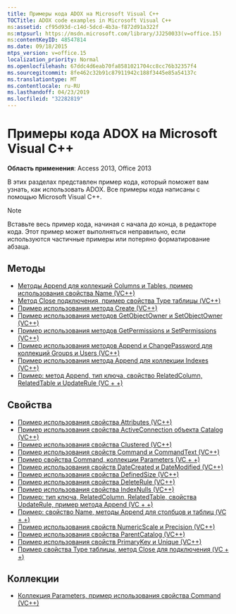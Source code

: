 ```yaml
---
title: Примеры кода ADOX на Microsoft Visual C++
TOCTitle: ADOX code examples in Microsoft Visual C++
ms:assetid: cf95d93d-c14d-5dcd-4b3a-f872d91a322f
ms:mtpsurl: https://msdn.microsoft.com/library/JJ250033(v=office.15)
ms:contentKeyID: 48547814
ms.date: 09/18/2015
mtps_version: v=office.15
localization_priority: Normal
ms.openlocfilehash: 67ddc4d6eab70fa8581021704cc8cc76b32357f4
ms.sourcegitcommit: 8fe462c32b91c87911942c188f3445e85a54137c
ms.translationtype: MT
ms.contentlocale: ru-RU
ms.lasthandoff: 04/23/2019
ms.locfileid: "32282819"
---
```

# <a name="adox-code-examples-in-microsoft-visual-c"></a>Примеры кода ADOX на Microsoft Visual C++

**Область применения**: Access 2013, Office 2013

В этих разделах представлен пример кода, который поможет вам узнать, как использовать ADOX. Все примеры кода написаны с помощью Microsoft Visual C++.

> [!NOTE]
> Вставьте весь пример кода, начиная с начала до конца, в редакторе кода. Этот пример может выполняться неправильно, если используются частичные примеры или потеряно форматирование абзаца.

## <a name="methods"></a>Методы

- [Методы Append для коллекций Columns и Tables, пример использования свойства Name (VC++)](columns-and-tables-append-methods-name-property-example-vc.md)
- [Метод Close подключения, пример свойства Type таблицы (VC++)](connection-close-method-table-type-property-example-vc.md)
- [Пример использования метода Create (VC++)](create-method-example-vc.md)
- [Пример использования методов GetObjectOwner и SetObjectOwner (VC++)](getobjectowner-and-setobjectowner-methods-example-vc.md)
- [Пример использования методов GetPermissions и SetPermissions (VC++)](getpermissions-and-setpermissions-methods-example-vc.md)
- [Пример использования методов Append и ChangePassword для коллекций Groups и Users (VC++)](groups-and-users-append-changepassword-methods-example-vc.md)
- [Пример использования метода Append для коллекции Indexes (VC++)](indexes-append-method-example-vc.md)
- [Пример: метод Append, тип ключа, свойство RelatedColumn, RelatedTable и UpdateRule (VC + +)](keys-append-method-key-type-relatedcolumn-relatedtable-and-updaterule-properties-example-vc.md)

## <a name="properties"></a>Свойства

- [Пример использования свойства Attributes (VC++)](attributes-property-example-vc.md)
- [Пример использования свойства ActiveConnection объекта Catalog (VC++)](catalog-activeconnection-property-example-vc.md)
- [Пример использования свойства Clustered (VC++)](clustered-property-example-vc.md)
- [Пример использования свойств Command и CommandText (VC++)](command-and-commandtext-properties-example-vc.md)
- [Пример свойства Command, коллекции Parameters (VC + +)](parameters-collection-command-property-example-vc.md)
- [Пример использования свойств DateCreated и DateModified (VC++)](datecreated-and-datemodified-properties-example-vc.md)
- [Пример использования свойства DefinedSize (VC++)](definedsize-property-example-vc.md)
- [Пример использования свойства DeleteRule (VC++)](deleterule-property-example-vc.md)
- [Пример использования свойства IndexNulls (VC++)](indexnulls-property-example-vc.md)
- [Пример: тип ключа, RelatedColumn, RelatedTable, свойства UpdateRule, пример метода Append (VC + +)](keys-append-method-key-type-relatedcolumn-relatedtable-and-updaterule-properties-example-vc.md)
- [Пример: свойство Name, методы Append для столбцов и таблиц (VC + +)](columns-and-tables-append-methods-name-property-example-vc.md)
- [Пример использования свойств NumericScale и Precision (VC++)](numericscale-and-precision-properties-example-vc.md)
- [Пример использования свойства ParentCatalog (VC++)](parentcatalog-property-example-vc.md)
- [Пример использования свойств PrimaryKey и Unique (VC++)](primarykey-and-unique-properties-example-vc.md)
- [Пример свойства Type таблицы, метод Close для подключения (VC + +)](connection-close-method-table-type-property-example-vc.md)

## <a name="collections"></a>Коллекции

- [Коллекция Parameters, пример использования свойства Command (VC++)](parameters-collection-command-property-example-vc.md)

